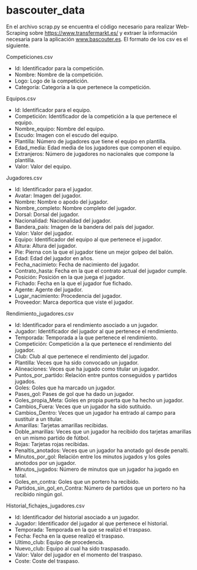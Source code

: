 # bascouter_data

En el archivo scrap.py se encuentra el código necesario para realizar Web-Scraping sobre https://www.transfermarkt.es/ y extraer la información
necesaria para la aplicación www.bascouter.es. El formato de los csv es el siguiente.

Competiciones.csv
-	Id: Identificador para la competición.
-	Nombre: Nombre de la competición.
-	Logo: Logo de la competición.
-	Categoría: Categoría a la que pertenece la competición.

Equipos.csv
-	Id: Identificador para el equipo.
-	Competición: Identificador de la competición a la que pertenece el equipo.
-	Nombre_equipo: Nombre del equipo.
-	Escudo: Imagen con el escudo del equipo.
-	Plantilla: Número de jugadores que tiene el equipo en plantilla.
-	Edad_media: Edad media de los jugadores que componen el equipo.
-	Extranjeros: Número de jugadores no nacionales que compone la plantilla.
-	Valor: Valor del equipo.

Jugadores.csv
-	Id: Identificador para el jugador.
-	Avatar: Imagen del jugador.
-	Nombre: Nombre o apodo del jugador.
-	Nombre_completo: Nombre completo del jugador.
-	Dorsal: Dorsal del jugador.
-	Nacionalidad: Nacionalidad del jugador.
-	Bandera_país: Imagen de la bandera del país del jugador.
-	Valor: Valor del jugador.
-	Equipo: Identificador del equipo al que pertenece el jugador.
-	Altura: Altura del jugador.
-	Pie: Pierna con la que el jugador tiene un mejor golpeo del balón.
-	Edad: Edad del jugador en años.
-	Fecha_nacimieto: Fecha de nacimiento del jugador.
-	Contrato_hasta: Fecha en la que el contrato actual del jugador cumple.
-	Posición: Posición en la que juega el jugador.
-	Fichado: Fecha en la que el jugador fue fichado.
-	Agente: Agente del jugador.
-	Lugar_nacimiento: Procedencia del jugador.
-	Proveedor: Marca deportica que viste el jugador.

Rendimiento_jugadores.csv
-	Id: Identificador para el rendimiento asociado a un jugador.
-	Jugador: Identificador del jugador al que pertenece el rendimiento.
-	Temporada: Temporada a la que pertenece el rendimiento.
-	Competición: Competición a la que pertenece el rendimiento del jugador.
-	Club: Club al que pertenece el rendimiento del jugador.
-	Plantilla: Veces que ha sido convocado un jugador.
-	Alineaciones: Veces que ha jugado como titular un jugador.
-	Puntos_por_partido: Relación entre puntos conseguidos y partidos jugados.
-	Goles: Goles que ha marcado un jugador.
-	Pases_gol: Pases de gol que ha dado un jugador.
-	Goles_propia_Meta: Goles en propia puerta que ha hecho un jugador.
-	Cambios_Fuera: Veces que un jugador ha sido sutituido.
-	Cambios_Dentro: Veces que un jugador ha entrado al campo para sustituir a un titular.
-	Amarillas: Tarjetas amarillas recibidas.
-	Doble_amarillas: Veces que un jugador ha recibido dos tarjetas amarillas en un mismo partido de fútbol.
-	Rojas: Tarjetas rojas recibidas.
-	Penaltis_anotados: Veces que un jugador ha anotado gol desde penalti.
-	Minutos_por_gol: Relación entre los minutos jugados y los goles anotodos por un jugador.
-	Minutos_jugados: Número de minutos que un jugador ha jugado en total.
-	Goles_en_contra: Goles que un portero ha recibido.
-	Partidos_sin_gol_en_Contra: Número de partidos que un portero no ha recibido ningún gol.

Historial_fichajes_jugadores.csv
-	Id: Identificador del historial asociado a un jugador.
-	Jugador: Identificador del jugador al que pertenece el historial.
-	Temporada: Temporada en la que se realizó el traspaso.
-	Fecha: Fecha en la quese realizó el traspaso.
-	Ultimo_club: Equipo de procedencia.
-	Nuevo_club: Equipo al cual ha sido traspasado.
-	Valor: Valor del jugador en el momento del traspaso.
-	Coste: Coste del traspaso.

